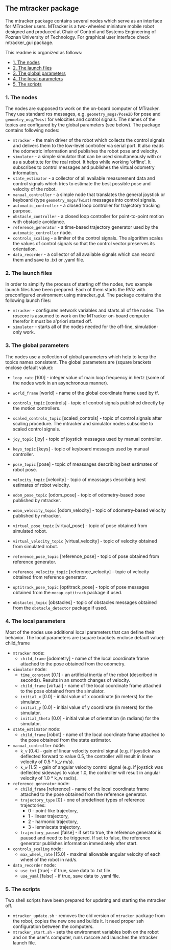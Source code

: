 ## The mtracker package

The mtracker package contains several nodes which serve as an interface for MTracker users. MTracker is a two-wheeled miniature mobile robot designed and produced at Chair of Control and Systems Engineering of Poznan University of Technology. For graphical user interface check mtracker_gui package.

This readme is organized as follows:

* [1. The nodes](#markdown-header-1-the-nodes)
* [2. The launch files](#markdown-header-2-the-launch-files)
* [3. The global parameters](#markdown-header-3-the-global-parameters)
* [4. The local parameters](#markdown-header-4-the-local-parameters)
* [5. The scripts](#markdown-header-5-the-scripts)

### 1. The nodes

The nodes are supposed to work on the on-board computer of MTracker. They use standard ros messages, e.g. `geometry_msgs/Pose2D` for pose and `geometry_msg/Twist` for velocities and control signals. The names of the topics are configured by the global parameters (see below). The package contains following nodes: 

* `mtracker` - the main driver of the robot which collects the control signals and delivers them to the low-level controller via serial port. It also reads the odometric information and publishes the robot pose and velocity. 
* `simulator` - a simple simulator that can be used simultaneously with or as a substitute for the real robot. It helps while working 'offline'. It subscribes to control messages and publishes the virtual odometry information.
* `state_estimator` - a collector of all available measurement data and control signals which tries to estimate the best possible pose and velocity of the robot.
* `manual_controller` - a simple node that translates the general joystick or keyboard (type `geometry_msgs/Twist`) messages into control signals. 
* `automatic_controller` - a closed loop controller for trajectory tracking purpose. 
* `obstacle_controller` - a closed loop controller for point-to-point motion with obstacle avoidance. 
* `reference_generator` - a time-based trajectory generator used by the `automatic_controller` node. 
* `controls_scaling` - a limiter of the control signals. The algorithm scales the values of control signals so that the control vector preserves its orientation.
* `data_recorder` - a collector of all available signals which can record them and save to .txt or .yaml file.

### 2. The launch files

In order to simplify the process of starting off the nodes, two example launch files have been prepared. Each of them starts the RViz with preconfigured environment using mtracker_gui. The package contains the following launch files:

* `mtracker` - configures network variables and starts all of the nodes. The roscore is assumed to work on the MTracker on-board computer therefor it must be a'priori started off.
* `simulator` - starts all of the nodes needed for the off-line, simulation-only work.

### 3. The global parameters

The nodes use a collection of global parameters which help to keep the topics names consistent. The global parameters are (square brackets enclose default value):

* `loop_rate` [100] - integer value of main loop frequency in hertz (some of the nodes work in an asynchronous manner).
* `world_frame` [world] - name of the global coordinate frame used by tf.

* `controls_topic` [controls] - topic of control signals published directly by the motion controllers.
* `scaled_controls_topic` [scaled_controls] - topic of control signals after scaling procedure. The mtracker and simulator nodes subscribe to scaled control signals.
* `joy_topic` [joy] - topic of joystick messages used by manual controller.
* `keys_topic` [keys] - topic of keyboard messages used by manual controller.

* `pose_topic` [pose] - topic of meassages describing best estimates of robot pose. 
* `velocity_topic` [velocity] - topic of meassages describing best estimates of robot velocity. 
* `odom_pose_topic` [odom_pose] - topic of odometry-based pose published by mtracker. 
* `odom_velocity_topic` [odom_velocity] - topic of odometry-based velocity published by mtracker. 
* `virtual_pose_topic` [virtual_pose] - topic of pose obtained from simulated robot.
* `virtual_velocity_topic` [virtual_velocity] - topic of velocity obtained from simulated robot.
* `reference_pose_topic` [reference_pose] - topic of pose obtained from reference generator.
* `reference_velocity_topic` [reference_velocity] - topic of velocity obtained from reference generator.

* `optitrack_pose_topic` [optitrack_pose] - topic of pose messages obtained from the `mocap_optitrack` package if used.
* `obstacles_topic` [obstacles] - topic of obstacles messages obtained from the `obstacle_detector` package if used.

### 4. The local parameters

Most of the nodes use additional local parameters that can define their behavior. The local parameters are (square brackets enclose default value):
child_frame

* `mtracker` node:
    * `child_frame` [odometry] - name of the local coordinate frame attached to the pose obtained from the odometry.
* `simulator` node:
    * `time_constant` [0.1] - an artificial inertia of the robot (described in seconds). Results in an smooth changes of velocity.
    * `child_frame` [virtual] - name of the local coordinate frame attached to the pose obtained from the simulator.
    * `initial_x` [0.0] - initial value of x coordinate (in meters) for the simulator.
    * `initial_y` [0.0] - initial value of y coordinate (in meters) for the simulator.
    * `initial_theta` [0.0] - initial value of orientation (in radians) for the simulator.
* `state_estimator` node:
    * `child_frame` [robot] - name of the local coordinate frame attached to the pose obtained from the state estimator.
* `manual_controller` node:
    * `k_v` [0.4] - gain of linear velocity control signal (e.g. if joystick was deflected forward to value 0.5, the controller will result in linear velocity of 0.5 * k_v m/s).
    * `k_w` [1.5] - gain of angular velocity control signal (e.g. if joystick was deflected sideways to value 1.0, the controller will result in angular velocity of 1.0 * k_w rad/s).
* `reference_generator` node:
    * `child_frame` [reference] - name of the local coordinate frame attached to the pose obtained from the reference generator.
    * `trajectory_type` [0] - one of predefined types of reference trajectories:
        * 0 - point-like trajectory,
        * 1 - linear trajectory,
        * 2 - harmonic trajectory,
        * 3 - lemniscate trajectory.
    * `trajectory_paused` [false] - if set to true, the reference generator is paused and need to be triggered. If set to false, the reference generator publishes information immediately after start.
* `controls_scaling` node:
    * `max_wheel_rate` [15.0] - maximal allowable angular velocity of each wheel of the robot in rad/s.
* `data_recorder` node:
    * `use_txt` [true] - if true, save data to .txt file.
    * `use_yaml` [false] - if true, save data to .yaml file.

### 5. The scripts

Two shell scripts have been prepared for updating and starting the mtracker off.

* `mtracker_update.sh` - removes the old version of `mtracker` package from the robot, copies the new one and builds it. It need proper ssh configuration between the computers.
* `mtracker_start.sh` - sets the environment variables both on the robot and on the user's computer, runs roscore and launches the mtracker launch file.

